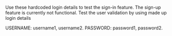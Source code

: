 
Use these hardcoded login details to test the sign-in feature.
The sign-up feature is currently not functional.
Test the user validation by using made up login details

USERNAME: username1, username2.
PASSWORD: password1, password2.
